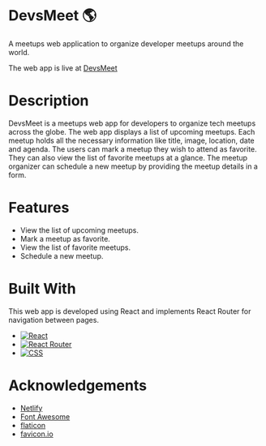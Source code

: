 # DevsMeet 🌎

A meetups web application to organize developer meetups around the world.

The web app is live at [DevsMeet](https://soft-nasturtium-17701b.netlify.app/)

# Description

DevsMeet is a meetups web app for developers to organize tech meetups across the globe.
The web app displays a list of upcoming meetups. Each meetup holds all the necessary information like title, image, location, date and agenda.
The users can mark a meetup they wish to attend as favorite. They can also view the list of favorite meetups at a glance.
The meetup organizer can schedule a new meetup by providing the meetup details in a form.

# Features

* View the list of upcoming meetups.
* Mark a meetup as favorite.
* View the list of favorite meetups.
* Schedule a new meetup.

# Built With

This web app is developed using React and implements React Router for navigation between pages.

* [![React][react-shield]][react-url]
* [![React Router][react-router-shield]][react-router-url]
* [![CSS][css-shield]][css-url]

# Acknowledgements

* [Netlify](https://www.netlify.com/)
* [Font Awesome](https://fontawesome.com)
* [flaticon](https://www.flaticon.com/)
* [favicon.io](https://favicon.io/)

<!-- REFERENCE VARIABLES -->
[react-shield]: https://img.shields.io/badge/react-%2320232a.svg?style=for-the-badge&logo=react&logoColor=%2361DAFB
[react-url]: https://reactjs.org/
[react-router-shield]: https://img.shields.io/badge/React_Router-CA4245?style=for-the-badge&logo=react-router&logoColor=white
[react-router-url]: https://reactrouter.com/en/main
[css-shield]: https://img.shields.io/badge/css3-%231572B6.svg?style=for-the-badge&logo=css3&logoColor=white
[css-url]: https://www.w3.org/Style/CSS/Overview.en.html
